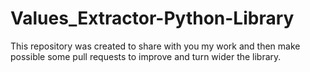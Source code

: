 # Values_Extractor-Python-Library
This repository was created to share with you my work and then make possible some pull requests to improve and turn wider the library.
